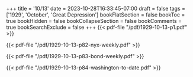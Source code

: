 +++
title = '10/13'
date = 2023-10-28T16:33:45-07:00
draft = false
tags = ['1929', 'October', 'Great Depression']
bookFlatSection = false
bookToc = true
bookHidden = false
bookCollapseSection = false
bookComments = true
bookSearchExclude = false
+++
{{< pdf-file "/pdf/1929-10-13-p1.pdf" >}}

{{< pdf-file "/pdf/1929-10-13-p82-nyx-weekly.pdf" >}}

{{< pdf-file "/pdf/1929-10-13-p83-bond-weekly.pdf" >}}

{{< pdf-file "/pdf/1929-10-13-p84-washington-to-date.pdf" >}}